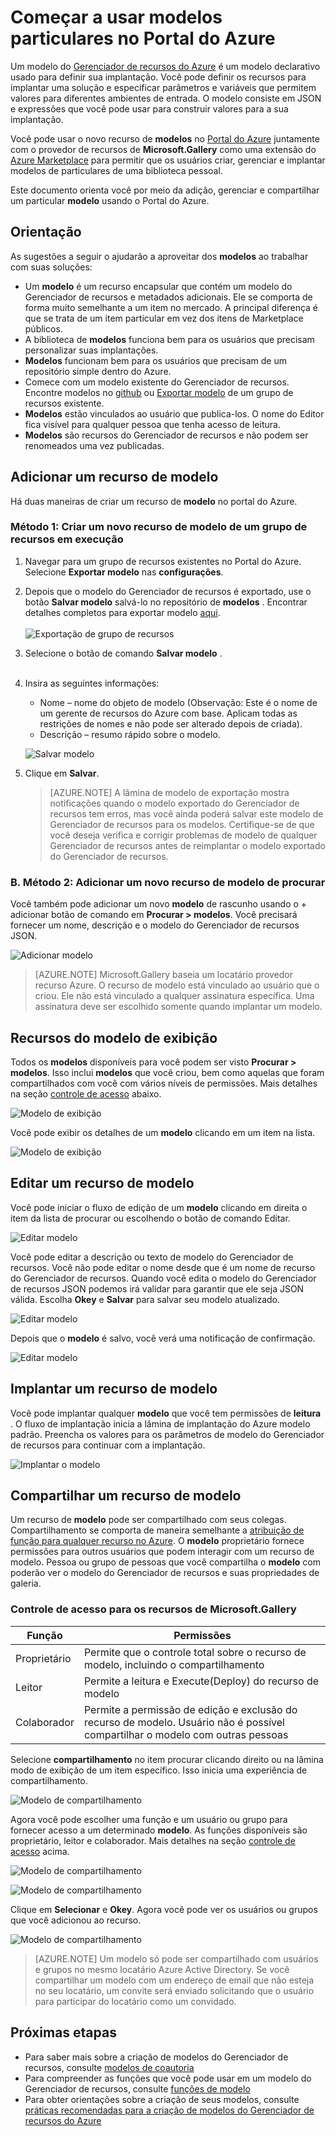 <properties
   pageTitle="Começar a usar modelos privados | Microsoft Azure"
   description="Adicionar, gerenciar e compartilhar seus modelos privados usando o portal do Azure, o Azure CLI ou PowerShell."
   services="marketplace-customer"
   documentationCenter=""
   authors="VybavaRamadoss"
   manager="asimm"
   editor=""
   tags="marketplace, azure-resource-manager"
   keywords=""/>

<tags
   ms.service="marketplace"
   ms.devlang="na"
   ms.topic="get-started-article"
   ms.tgt_pltfrm="na"
   ms.workload="na"
   ms.date="05/18/2016"
   ms.author="vybavar"/>

# <a name="get-started-with-private-templates-on-the-azure-portal"></a>Começar a usar modelos particulares no Portal do Azure

Um modelo do [Gerenciador de recursos do Azure](../resource-group-authoring-templates.md) é um modelo declarativo usado para definir sua implantação. Você pode definir os recursos para implantar uma solução e especificar parâmetros e variáveis que permitem valores para diferentes ambientes de entrada. O modelo consiste em JSON e expressões que você pode usar para construir valores para a sua implantação.

Você pode usar o novo recurso de **modelos** no [Portal do Azure](https://portal.azure.com) juntamente com o provedor de recursos de **Microsoft.Gallery** como uma extensão do [Azure Marketplace](https://azure.microsoft.com/marketplace/) para permitir que os usuários criar, gerenciar e implantar modelos de particulares de uma biblioteca pessoal.

Este documento orienta você por meio da adição, gerenciar e compartilhar um particular **modelo** usando o Portal do Azure.

## <a name="guidance"></a>Orientação

As sugestões a seguir o ajudarão a aproveitar dos **modelos** ao trabalhar com suas soluções:

- Um **modelo** é um recurso encapsular que contém um modelo do Gerenciador de recursos e metadados adicionais. Ele se comporta de forma muito semelhante a um item no mercado. A principal diferença é que se trata de um item particular em vez dos itens de Marketplace públicos.
- A biblioteca de **modelos** funciona bem para os usuários que precisam personalizar suas implantações.
- **Modelos** funcionam bem para os usuários que precisam de um repositório simple dentro do Azure.
- Comece com um modelo existente do Gerenciador de recursos. Encontre modelos no [github](https://github.com/Azure/azure-quickstart-templates) ou [Exportar modelo](../resource-manager-export-template.md) de um grupo de recursos existente.
- **Modelos** estão vinculados ao usuário que publica-los. O nome do Editor fica visível para qualquer pessoa que tenha acesso de leitura.
- **Modelos** são recursos do Gerenciador de recursos e não podem ser renomeados uma vez publicadas.

## <a name="add-a-template-resource"></a>Adicionar um recurso de modelo

Há duas maneiras de criar um recurso de **modelo** no portal do Azure.

### <a name="method-1--create-a-new-template-resource-from-a-running-resource-group"></a>Método 1: Criar um novo recurso de modelo de um grupo de recursos em execução

1. Navegar para um grupo de recursos existentes no Portal do Azure. Selecione **Exportar modelo** nas **configurações**.
2. Depois que o modelo do Gerenciador de recursos é exportado, use o botão **Salvar modelo** salvá-lo no repositório de **modelos** . Encontrar detalhes completos para exportar modelo [aqui](../resource-manager-export-template.md).
<br /><br />
![Exportação de grupo de recursos](media/rg-export-portal1.PNG)  <br />

3. Selecione o botão de comando **Salvar modelo** .
<br /><br />

4. Insira as seguintes informações:

    - Nome – nome do objeto de modelo (Observação: Este é o nome de um gerente de recursos do Azure com base. Aplicam todas as restrições de nomes e não pode ser alterado depois de criada).
    - Descrição – resumo rápido sobre o modelo.

    ![Salvar modelo](media/save-template-portal1.PNG)  <br />

5. Clique em **Salvar**.

    > [AZURE.NOTE] A lâmina de modelo de exportação mostra notificações quando o modelo exportado do Gerenciador de recursos tem erros, mas você ainda poderá salvar este modelo de Gerenciador de recursos para os modelos. Certifique-se de que você deseja verifica e corrigir problemas de modelo de qualquer Gerenciador de recursos antes de reimplantar o modelo exportado do Gerenciador de recursos.

### <a name="b-method-2--add-a-new-template-resource-from-browse"></a>B. Método 2: Adicionar um novo recurso de modelo de procurar

Você também pode adicionar um novo **modelo** de rascunho usando o + adicionar botão de comando em **Procurar > modelos**. Você precisará fornecer um nome, descrição e o modelo do Gerenciador de recursos JSON.

![Adicionar modelo](media/add-template-portal1.PNG)  <br />

> [AZURE.NOTE] Microsoft.Gallery baseia um locatário provedor recurso Azure. O recurso de modelo está vinculado ao usuário que o criou. Ele não está vinculado a qualquer assinatura específica. Uma assinatura deve ser escolhido somente quando implantar um modelo.

## <a name="view-template-resources"></a>Recursos do modelo de exibição

Todos os **modelos** disponíveis para você podem ser visto **Procurar > modelos**. Isso inclui **modelos** que você criou, bem como aquelas que foram compartilhados com você com vários níveis de permissões. Mais detalhes na seção [controle de acesso](#access-control-for-a-tenant-resource-provider) abaixo.

![Modelo de exibição](media/view-template-portal1.PNG)  <br />

Você pode exibir os detalhes de um **modelo** clicando em um item na lista.

![Modelo de exibição](media/view-template-portal2c.png)  <br />

## <a name="edit-a-template-resource"></a>Editar um recurso de modelo

Você pode iniciar o fluxo de edição de um **modelo** clicando em direita o item da lista de procurar ou escolhendo o botão de comando Editar.

![Editar modelo](media/edit-template-portal1a.PNG)  <br />

Você pode editar a descrição ou texto de modelo do Gerenciador de recursos. Você não pode editar o nome desde que é um nome de recurso do Gerenciador de recursos. Quando você edita o modelo do Gerenciador de recursos JSON podemos irá validar para garantir que ele seja JSON válida. Escolha **Okey** e **Salvar** para salvar seu modelo atualizado.

![Editar modelo](media/edit-template-portal2a.PNG)  <br />

Depois que o **modelo** é salvo, você verá uma notificação de confirmação.

![Editar modelo](media/edit-template-portal3b.png)  <br />

## <a name="deploy-a-template-resource"></a>Implantar um recurso de modelo

Você pode implantar qualquer **modelo** que você tem permissões de **leitura** . O fluxo de implantação inicia a lâmina de implantação do Azure modelo padrão. Preencha os valores para os parâmetros de modelo do Gerenciador de recursos para continuar com a implantação.

![Implantar o modelo](media/deploy-template-portal1b.png)  <br />

## <a name="share-a-template-resource"></a>Compartilhar um recurso de modelo

Um recurso de **modelo** pode ser compartilhado com seus colegas. Compartilhamento se comporta de maneira semelhante a [atribuição de função para qualquer recurso no Azure](../active-directory/role-based-access-control-configure.md). O **modelo** proprietário fornece permissões para outros usuários que podem interagir com um recurso de modelo. Pessoa ou grupo de pessoas que você compartilha o **modelo** com poderão ver o modelo do Gerenciador de recursos e suas propriedades de galeria.

### <a name="access-control-for-the-microsoftgallery-resources"></a>Controle de acesso para os recursos de Microsoft.Gallery

Função | Permissões
---|----
Proprietário | Permite que o controle total sobre o recurso de modelo, incluindo o compartilhamento
Leitor | Permite a leitura e Execute(Deploy) do recurso de modelo
Colaborador | Permite a permissão de edição e exclusão do recurso de modelo. Usuário não é possível compartilhar o modelo com outras pessoas

Selecione **compartilhamento** no item procurar clicando direito ou na lâmina modo de exibição de um item específico. Isso inicia uma experiência de compartilhamento.

![Modelo de compartilhamento](media/share-template-portal1a.png)  <br />

 Agora você pode escolher uma função e um usuário ou grupo para fornecer acesso a um determinado **modelo**. As funções disponíveis são proprietário, leitor e colaborador. Mais detalhes na seção [controle de acesso](#access-control-for-a-tenant-resource-provider) acima.

![Modelo de compartilhamento](media/share-template-portal2b.png)  <br />

![Modelo de compartilhamento](media/share-template-portal3b.png)  <br />

Clique em **Selecionar** e **Okey**. Agora você pode ver os usuários ou grupos que você adicionou ao recurso.

![Modelo de compartilhamento](media/share-template-portal4b.png)  <br />

> [AZURE.NOTE] Um modelo só pode ser compartilhado com usuários e grupos no mesmo locatário Azure Active Directory. Se você compartilhar um modelo com um endereço de email que não esteja no seu locatário, um convite será enviado solicitando que o usuário para participar do locatário como um convidado.

## <a name="next-steps"></a>Próximas etapas

- Para saber mais sobre a criação de modelos do Gerenciador de recursos, consulte [modelos de coautoria](../resource-group-authoring-templates.md)
- Para compreender as funções que você pode usar em um modelo do Gerenciador de recursos, consulte [funções de modelo](../resource-group-template-functions.md)
- Para obter orientações sobre a criação de seus modelos, consulte [práticas recomendadas para a criação de modelos do Gerenciador de recursos do Azure](../best-practices-resource-manager-design-templates.md)
